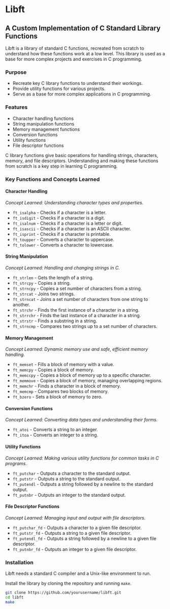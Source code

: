 # Libft

## A Custom Implementation of C Standard Library Functions

Libft is a library of standard C functions, recreated from scratch to understand how these functions work at a low level. This library is used as a base for more complex projects and exercises in C programming.

### Purpose

- Recreate key C library functions to understand their workings.
- Provide utility functions for various projects.
- Serve as a base for more complex applications in C programming.

### Features

- Character handling functions
- String manipulation functions
- Memory management functions
- Conversion functions
- Utility functions
- File descriptor functions

C library functions give basic operations for handling strings, characters, memory, and file descriptors. Understanding and making these functions from scratch is a key step in learning C programming.

### Key Functions and Concepts Learned

#### Character Handling
*Concept Learned: Understanding character types and properties.*

- `ft_isalpha` - Checks if a character is a letter.
- `ft_isdigit` - Checks if a character is a digit.
- `ft_isalnum` - Checks if a character is a letter or digit.
- `ft_isascii` - Checks if a character is an ASCII character.
- `ft_isprint` - Checks if a character is printable.
- `ft_toupper` - Converts a character to uppercase.
- `ft_tolower` - Converts a character to lowercase.

#### String Manipulation
*Concept Learned: Handling and changing strings in C.*

- `ft_strlen` - Gets the length of a string.
- `ft_strcpy` - Copies a string.
- `ft_strncpy` - Copies a set number of characters from a string.
- `ft_strcat` - Joins two strings.
- `ft_strncat` - Joins a set number of characters from one string to another.
- `ft_strchr` - Finds the first instance of a character in a string.
- `ft_strrchr` - Finds the last instance of a character in a string.
- `ft_strstr` - Finds a substring in a string.
- `ft_strncmp` - Compares two strings up to a set number of characters.

#### Memory Management
*Concept Learned: Dynamic memory use and safe, efficient memory handling.*

- `ft_memset` - Fills a block of memory with a value.
- `ft_memcpy` - Copies a block of memory.
- `ft_memccpy` - Copies a block of memory up to a specific character.
- `ft_memmove` - Copies a block of memory, managing overlapping regions.
- `ft_memchr` - Finds a character in a block of memory.
- `ft_memcmp` - Compares two blocks of memory.
- `ft_bzero` - Sets a block of memory to zero.

#### Conversion Functions
*Concept Learned: Converting data types and understanding their forms.*

- `ft_atoi` - Converts a string to an integer.
- `ft_itoa` - Converts an integer to a string.

#### Utility Functions
*Concept Learned: Making various utility functions for common tasks in C programs.*

- `ft_putchar` - Outputs a character to the standard output.
- `ft_putstr` - Outputs a string to the standard output.
- `ft_putendl` - Outputs a string followed by a newline to the standard output.
- `ft_putnbr` - Outputs an integer to the standard output.

#### File Descriptor Functions
*Concept Learned: Managing input and output with file descriptors.*

- `ft_putchar_fd` - Outputs a character to a given file descriptor.
- `ft_putstr_fd` - Outputs a string to a given file descriptor.
- `ft_putendl_fd` - Outputs a string followed by a newline to a given file descriptor.
- `ft_putnbr_fd` - Outputs an integer to a given file descriptor.

### Installation

Libft needs a standard C compiler and a Unix-like environment to run.

Install the library by cloning the repository and running `make`.

```sh
git clone https://github.com/yourusername/libft.git
cd libft
make

